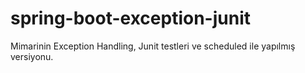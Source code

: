 # spring-boot-exception-junit
Mimarinin Exception Handling, Junit testleri ve scheduled ile yapılmış versiyonu.
